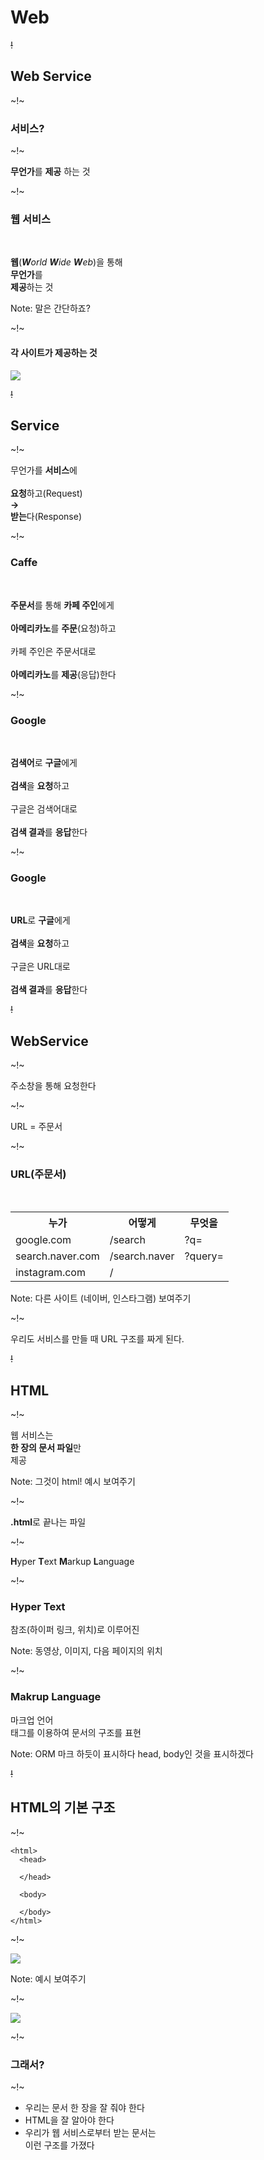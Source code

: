 # Web

~~!~~

## Web Service

~!~

### 서비스?

~!~

**무언가**를 **제공** 하는 것

~!~

### 웹 서비스
<br>

**웹**(_**W**orld **W**ide **W**eb_)을 통해 
<br>
**무언가**를 
<br>
**제공**하는 것

Note:
말은 간단하죠?

~!~

#### 각 사이트가 제공하는 것

<img src="images/service_list.png" style="border-style: hidden;">

~~!~~

## Service

~!~

무언가를 **서비스**에 
<br>
<br>
**요청**하고(Request)
<br>
**→**
<br>
**받는**다(Response)

~!~

### Caffe

<br>

**주문서**를 통해 **카페 주인**에게
<br>
<br>
**아메리카노**를 **주문**(요청)하고 
<br>
<br>
카페 주인은 주문서대로
<br>
<br>
**아메리카노**를 **제공**(응답)한다

~!~

### Google

<br>

**검색어**로 **구글**에게
<br>
<br>
**검색**을 **요청**하고 
<br>
<br>
구글은 검색어대로
<br>
<br>
**검색 결과**를 **응답**한다


~!~


### Google

<br>

**URL**로 **구글**에게
<br>
<br>
**검색**을 **요청**하고 
<br>
<br>
구글은 URL대로
<br>
<br>
**검색 결과**를 **응답**한다

~~!~~

## WebService

~!~

주소창을 통해 요청한다

~!~

URL = 주문서

~!~

### URL(주문서)

<br>

<table>
  <tr>
      <th>누가</th>
      <th>어떻게</th>
      <th>무엇을</th>
  </tr>
  <tr>
      <td>google.com</td>
      <td>/search</td>
      <td>?q=</td>
  </tr>
  <tr>
      <td>search.naver.com</td>
      <td>/search.naver</td>
      <td>?query=</td>
  </tr>
  <tr>
      <td>instagram.com</td>
      <td>/</td>
      <td></td>
  </tr>
</table>

Note:
다른 사이트 (네이버, 인스타그램) 보여주기

~!~

우리도 서비스를 만들 때 URL 구조를 짜게 된다.


~~!~~


## HTML

~!~

웹 서비스는
<br>
**한 장의 문서 파일**만
<br>
제공

Note:
그것이 html!
예시 보여주기


~!~

**.html**로 끝나는 파일

~!~

**H**yper **T**ext **M**arkup **L**anguage

~!~

### Hyper Text

참조(하이퍼 링크, 위치)로 이루어진

Note:
동영상, 이미지, 다음 페이지의 위치

~!~

### Makrup Language

마크업 언어
<br>
태그를 이용하여 문서의 구조를 표현

Note:
ORM 마크 하듯이
표시하다
head, body인 것을 표시하겠다

~~!~~

## HTML의 기본 구조

~!~

```
<html>
  <head>

  </head>

  <body>

  </body>
</html>
```

~!~

<img src="images/html_head_body.png" style="border-style: hidden;">

Note:
예시 보여주기

~!~

<img src="images/html_head_body_detail.png" style="border-style: hidden;">

~!~

### 그래서?

~!~

* 우리는 문서 한 장을 잘 줘야 한다
* HTML을 잘 알아야 한다
* 우리가 웹 서비스로부터 받는 문서는  
  이런 구조를 가졌다
